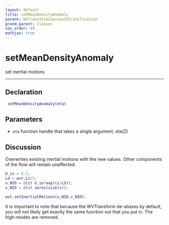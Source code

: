 ```yaml
---
layout: default
title: setMeanDensityAnomaly
parent: WVTransformConstantStratification
grand_parent: Classes
nav_order: 49
mathjax: true
---
```


#  setMeanDensityAnomaly

set inertial motions


---

## Declaration
```matlab
 setMeanDensityAnomaly(eta)
```
## Parameters
+ `eta`  function handle that takes a single argument, eta(Z)

## Discussion

  Overwrites existing inertial motions with the new values.
  Other components of the flow will remain unaffected.
 
  ```matlab
  U_io = 0.2;
  Ld = wvt.Lz/5;
  u_NIO = @(z) U_io*exp((z/Ld));
  v_NIO = @(z) zeros(size(z));
 
  wvt.setInertialMotions(u_NIO,v_NIO);
  ```
 
  It is important to note that because the WVTransform
  de-aliases by default, you will not likely get exactly the
  same function out that you put in. The high-modes are
  removed.
             
      
